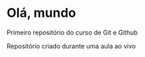 # Olá, mundo
Primeiro repositório do curso de Git e Github

Repositório criado durante uma aula ao vivo
